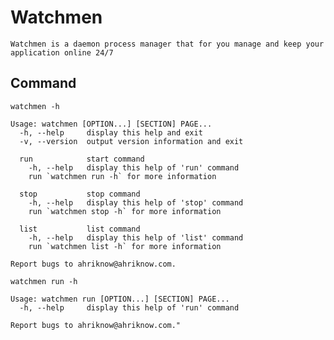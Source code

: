 # Watchmen

`
Watchmen is a daemon process manager that for you manage and keep your application online 24/7
`

## Command

```shell
watchmen -h
```

```
Usage: watchmen [OPTION...] [SECTION] PAGE...
  -h, --help     display this help and exit
  -v, --version  output version information and exit

  run            start command
    -h, --help   display this help of 'run' command
    run `watchmen run -h` for more information

  stop           stop command
    -h, --help   display this help of 'stop' command
    run `watchmen stop -h` for more information

  list           list command
    -h, --help   display this help of 'list' command
    run `watchmen list -h` for more information

Report bugs to ahriknow@ahriknow.com.
```

```shell
watchmen run -h
```

```
Usage: watchmen run [OPTION...] [SECTION] PAGE...
  -h, --help     display this help of 'run' command

Report bugs to ahriknow@ahriknow.com."
```

